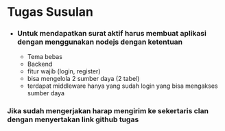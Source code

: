 # Tugas Susulan

 - ### Untuk mendapatkan surat aktif harus membuat aplikasi dengan menggunakan nodejs dengan ketentuan
    - Tema bebas
    - Backend
    - fitur wajib (login, register)
    - bisa mengelola 2 sumber daya (2 tabel)
    - terdapat middleware hanya yang sudah login yang bisa mengakses sumber daya

### Jika sudah mengerjakan harap mengirim ke sekertaris clan dengan menyertakan link github tugas
